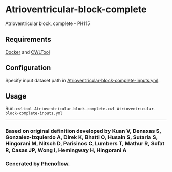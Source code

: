 # Atrioventricular-block-complete

Atrioventricular block, complete - PH115

## Requirements

[Docker](https://docs.docker.com/install/) and [CWLTool](https://github.com/common-workflow-language/cwltool#install)

## Configuration

Specify input dataset path in [Atrioventricular-block-complete-inputs.yml](Atrioventricular-block-complete-inputs.yml).

## Usage

Run: `cwltool Atrioventricular-block-complete.cwl Atrioventricular-block-complete-inputs.yml`

***

### Based on original definition developed by Kuan V, Denaxas S, Gonzalez-Izquierdo A, Direk K, Bhatti O, Husain S, Sutaria S, Hingorani M, Nitsch D, Parisinos C, Lumbers T, Mathur R, Sofat R, Casas JP, Wong I, Hemingway H, Hingorani A
### Generated by [Phenoflow](https://kclhi.org/phenoflow).
